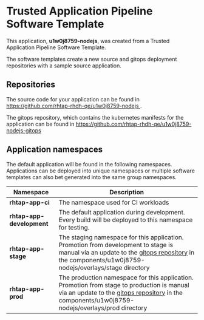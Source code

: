 # Trusted Application Pipeline Software Template

This application, **u1w0j8759-nodejs**, was created from a Trusted Application Pipeline Software Template.

The software templates create a new source and gitops deployment repositories with a sample source application. 

## Repositories

The source code for your application can be found in [https://github.com/rhtap-rhdh-qe/u1w0j8759-nodejs ](https://github.com/rhtap-rhdh-qe/u1w0j8759-nodejs ).
 
The gitops repository, which contains the kubernetes manifests for the application can be found in 
[https://github.com/rhtap-rhdh-qe/u1w0j8759-nodejs-gitops ](https://github.com/rhtap-rhdh-qe/u1w0j8759-nodejs-gitops ) 

## Application namespaces 

The default application will be found in the following namespaces. Applications can be deployed into unique namespaces or multiple software templates can also bet generated into the same group namespaces.  

|  Namespace   |  Description   |  
| -------- | -------- |
| **rhtap-app-ci** | The namespace used for CI workloads |
| **rhtap-app-development** | The default application during development. Every build will be deployed to this namespace for testing. |
| **rhtap-app-stage** | The staging namespace for this application. Promotion from development to stage is manual via an update to the [gitops repository](https://github.com/rhtap-rhdh-qe/u1w0j8759-nodejs-gitops ) in the components/u1w0j8759-nodejs/overlays/stage directory |
| **rhtap-app-prod** | The production namespace for this application. Promotion from stage to production is manual via an update to the [gitops repository](https://github.com/rhtap-rhdh-qe/u1w0j8759-nodejs-gitops ) in the components/u1w0j8759-nodejs/overlays/prod directory |